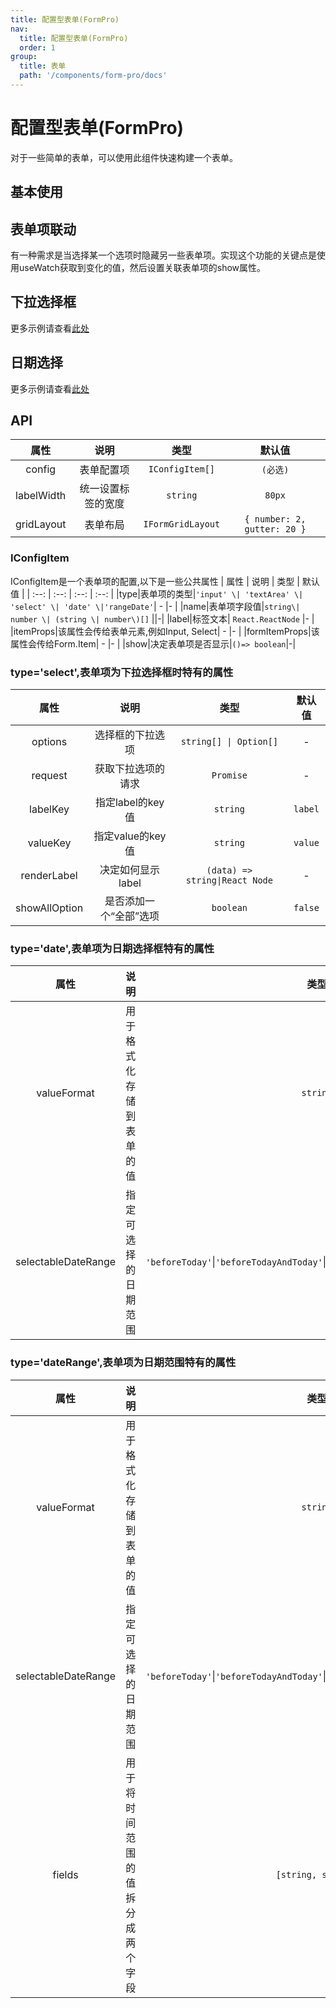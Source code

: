 ```yaml
---
title: 配置型表单(FormPro)
nav:
  title: 配置型表单(FormPro)
  order: 1
group:
  title: 表单
  path: '/components/form-pro/docs'
---
```


# 配置型表单(FormPro)
对于一些简单的表单，可以使用此组件快速构建一个表单。
## 基本使用
<code src="../demo/BaseForm/index.tsx"></code>
## 表单项联动
有一种需求是当选择某一个选项时隐藏另一些表单项。实现这个功能的关键点是使用useWatch获取到变化的值，然后设置关联表单项的show属性。
<code src="../demo/DynamicForm/index.jsx"></code>

## 下拉选择框
<code src="../demo/select/BaseUsage.jsx"></code>
更多示例请查看[此处](/components/form-pro/docs/select)

## 日期选择
<code src="../demo/datePicker/BaseUsage.tsx"></code>
更多示例请查看[此处](components/form-pro/docs/date)

## API
| 属性 | 说明 | 类型 | 默认值 |
| :--: | :--: | :--:  | :--:  |
|config|表单配置项|`IConfigItem[]`|`(必选)`|
|labelWidth|统一设置标签的宽度|`string`|`80px`|
|gridLayout|表单布局|`IFormGridLayout`|`{ number: 2, gutter: 20 }` |

### IConfigItem
IConfigItem是一个表单项的配置,以下是一些公共属性
| 属性 | 说明 | 类型 | 默认值 |
| :--: | :--: | :--:  | :--:  |
|type|表单项的类型|`'input' \| 'textArea' \| 'select' \| 'date' \|'rangeDate'`| - |- |
|name|表单项字段值|`string\| number \| (string \| number\)[]` ||-|
|label|标签文本| `React.ReactNode` |- |
|itemProps|该属性会传给表单元素,例如Input, Select| - |- |
|formItemProps|该属性会传给Form.Item| - |- |
|show|决定表单项是否显示|`()=> boolean`|-|

### type='select',表单项为下拉选择框时特有的属性
| 属性 | 说明 | 类型 | 默认值 |
| :--: | :--: | :--:  | :--:  |
|options|选择框的下拉选项| `string[] \| Option[]` |- |
|request|获取下拉选项的请求|`Promise`|-|
|labelKey|指定label的key值| `string` |`label` |
|valueKey|指定value的key值| `string` |`value`|
|renderLabel|决定如何显示label| `(data) => string\|React Node` |-|
|showAllOption|是否添加一个“全部”选项|`boolean`|`false`|

### type='date',表单项为日期选择框特有的属性
| 属性 | 说明 | 类型 | 默认值 |
| :--: | :--: | :--:  | :--:  |
|valueFormat|用于格式化存储到表单的值| `string` |默认是`itemProps.format`的值，如果没有则是antd的默认format的值|
|selectableDateRange|指定可选择的日期范围|`'beforeToday'`\|`'beforeTodayAndToday'`\|`'afterToday'`\|`'afterTodayAndTody'`|`'[string]'`|`'[string\|undefined, string\| undefined]’`|-|

### type='dateRange',表单项为日期范围特有的属性
| 属性 | 说明 | 类型 | 默认值 |
| :--: | :--: | :--:  | :--:  |
|valueFormat|用于格式化存储到表单的值| `string` |默认是`itemProps.format`的值，如果没有则是antd的默认format的值|
|selectableDateRange|指定可选择的日期范围|`'beforeToday'`\|`'beforeTodayAndToday'`\|`'afterToday'`\|`'afterTodayAndTody'`|`'[string]'`|`'[string\|undefined, string\| undefined]’`|-|
|fields|用于将时间范围的值拆分成两个字段|`[string, string]`|-|
